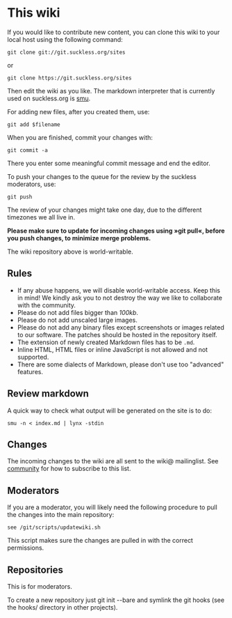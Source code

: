This wiki
=========
If you would like to contribute new content, you can clone this wiki to your
local host using the following command:

	git clone git://git.suckless.org/sites

or

	git clone https://git.suckless.org/sites

Then edit the wiki as you like. The markdown interpreter that is currently
used on suckless.org is
[smu](https://github.com/Gottox/smu).

For adding new files, after you created them, use:

	git add $filename

When you are finished, commit your changes with:

	git commit -a

There you enter some meaningful commit message and end the editor.

To push your changes to the queue for the review by the suckless moderators,
use:

	git push

The review of your changes might take one day, due to the different timezones
we all live in.

__Please make sure to update for incoming changes using »git pull«, before you
push changes, to minimize merge problems.__

The wiki repository above is world-writable.

Rules
-----
* If any abuse happens, we will disable world-writable access. Keep this in
  mind! We kindly ask you to not destroy the way we like to collaborate with
  the community.
* Please do not add files bigger than *100kb*.
* Please do not add unscaled large images.
* Please do not add any binary files except screenshots or images related to
  our software. The patches should be hosted in the repository itself.
* The extension of newly created Markdown files has to be `.md`.
* Inline HTML, HTML files or inline JavaScript is not allowed and not supported.
* There are some dialects of Markdown, please don't use too "advanced" features.

Review markdown
---------------
A quick way to check what output will be generated on the site is to do:

	smu -n < index.md | lynx -stdin

Changes
-------
The incoming changes to the wiki are all sent to the wiki@
mailinglist. See [community](//suckless.org/community) for how to
subscribe to this list.

Moderators
----------
If you are a moderator, you will likely need the following procedure to pull
the changes into the main repository:

	see /git/scripts/updatewiki.sh

This script makes sure the changes are pulled in with the correct permissions.

Repositories
------------

This is for moderators.

To create a new repository just git init --bare and symlink the git hooks (see
the hooks/ directory in other projects).

